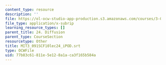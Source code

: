```yaml
---
content_type: resource
description: ''
file: https://ol-ocw-studio-app-production.s3.amazonaws.com/courses/3-091sc-introduction-to-solid-state-chemistry-fall-2010/77b83c61811e5e128a1aca3f165b584a_MIT3_091SCF10lec24_iPOD.vtt
file_type: application/x-subrip
learning_resource_types: []
parent_title: 24. Diffusion
parent_type: CourseSection
resourcetype: Other
title: MIT3_091SCF10lec24_iPOD.srt
type: OCWFile
uid: 77b83c61-811e-5e12-8a1a-ca3f165b584a
---
```

